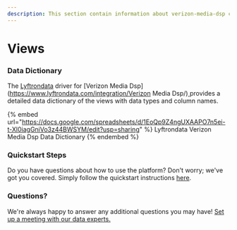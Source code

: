 ```yaml
---
description: This section contain information about verizon-media-dsp connector views information
---
```


# Views

### Data Dictionary

The [Lyftrondata](https://www.lyftrondata.com/) driver for [Verizon Media Dsp](https://www.lyftrondata.com/integration/Verizon Media Dsp/)[ ](https://www.lyftrondata.com/integration/verizon-media-dsp/)provides a detailed data dictionary of the views with data types and column names.

{% embed url="https://docs.google.com/spreadsheets/d/1EoQp9Z4ngUXAAPO7n5ei-t-Xl0iagGniVo3z44BWSYM/edit?usp=sharing" %}
Lyftrondata Verizon Media Dsp Data Dictionary
{% endembed %}

### Quickstart Steps

Do you have questions about how to use the platform? Don't worry; we've got you covered. Simply follow the quickstart instructions [here](../../../../quickstart-steps.md).

### Questions? <a href="#questions" id="questions"></a>

We're always happy to answer any additional questions you may have! [Set up a meeting with our data experts.](https://www.lyftrondata.com/book-a-meeting/)


